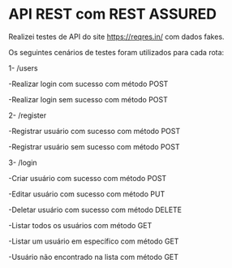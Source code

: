 # API REST com REST ASSURED

Realizei testes de API do site https://reqres.in/ com dados fakes.

Os seguintes cenários de testes foram utilizados para cada rota:

1- /users

  -Realizar login com sucesso com método POST
  
  -Realizar login sem sucesso com método POST
  
2- /register

  -Registrar usuário com sucesso com método POST
  
  -Registrar usuário sem sucesso com método POST
  
3- /login

  -Criar usuário com sucesso com método POST
  
  -Editar usuário com sucesso com método PUT
  
  -Deletar usuário com sucesso com método DELETE
  
  -Listar todos os usuários com método GET
  
  -Listar um usuário em específico com método GET
  
  -Usuário não encontrado na lista com método GET


